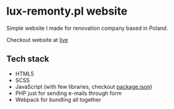 # lux-remonty.pl website

Simple website I made for renovation company based in Poland.

Checkout website at [live](https://lux-remonty.pl)

## Tech stack

- HTML5
- SCSS
- JavaScript (with few libraries, checkout [package.json](https://github.com/nemmtor/lux-remonty/blob/master/package.json))
- PHP just for sending e-mails through form
- Webpack for bundling all together
